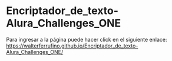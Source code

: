 # Encriptador_de_texto-Alura_Challenges_ONE

Para ingresar a la página puede hacer click en el siguiente enlace:<br> https://walterferrufino.github.io/Encriptador_de_texto-Alura_Challenges_ONE/
